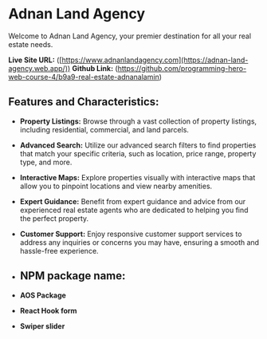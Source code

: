 # Adnan Land Agency

Welcome to Adnan Land Agency, your premier destination for all your real estate needs.

**Live Site URL:** ([https://www.adnanlandagency.com](https://adnan-land-agency.web.app/)) 
**Github Link:** (https://github.com/programming-hero-web-course-4/b9a9-real-estate-adnanalamin)

## Features and Characteristics:

- **Property Listings:** Browse through a vast collection of property listings, including residential, commercial, and land parcels.
  
- **Advanced Search:** Utilize our advanced search filters to find properties that match your specific criteria, such as location, price range, property type, and more.
  
- **Interactive Maps:** Explore properties visually with interactive maps that allow you to pinpoint locations and view nearby amenities.
  
- **Expert Guidance:** Benefit from expert guidance and advice from our experienced real estate agents who are dedicated to helping you find the perfect property.
  
- **Customer Support:** Enjoy responsive customer support services to address any inquiries or concerns you may have, ensuring a smooth and hassle-free experience.

- ## NPM package name:
- **AOS Package** 
- **React Hook form** 
- **Swiper slider** 
